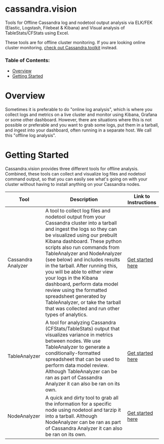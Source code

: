 # cassandra.vision
Tools for Offline Cassandra log and nodetool output analysis via ELK/FEK (Elastic, Logstash, Filebeat &amp; Kibana) and Visual analysis of TableStats/CFStats using Excel. 

These tools are for offline cluster monitoring. If you are looking online cluster monitoring, [check out Cassandra.toolkit](https://github.com/Anant/cassandra.toolkit/blob/master/docs/setup/setup.recommendations.md#our-recommendation-monitoring) instead.

### Table of Contents:
- [Overview](#overview)
- [Getting Started](#getting-started)

# Overview
Sometimes it is preferable to do "online log analysis", which is where you collect logs and metrics on a live cluster and monitor using Kibana, Grafana or some other dashboard. However, there are situations where this is not possible or preferable and you want to grab some logs, put them in a tarball, and ingest into your dashboard, often running in a separate host. We call this "offline log analysis". 

# Getting Started
Cassandra.vision provides three different tools for offline analysis. Combined, these tools can collect and visualize log files and nodetool command output, so that you can easily see what's going on with your cluster without having to install anything on your Cassandra nodes.

| Tool | Description | Link to Instructions |
| -----| ----------- | -------------------- | 
| Cassandra Analyzer | A tool to collect log files and nodetool output from your Cassandra cluster into a tarball and ingest the logs so they can be visualized using our prebuilt Kibana dashboard. These python scripts also run commands from TableAnalyzer and NodeAnalyzer (see below) and includes results in the tarball. After running this, you will be able to either view your logs in the Kibana dashboard, perform data model review using the formatted spreadsheet generated by TableAnalyzer, or take the tarball that was collected and run other types of analytics. | [Get started here](./cassandra-analyzer/README.md)  |
| TableAnalyzer | A tool for analyzing Cassandra (CFStats/TableStats) output that visualizes variance in metrics between nodes. We use TableAnalyzer to generate a conditionally-formatted spreadsheet that can be used to perform data model review. Although TableAnalyzer can be ran as part of Cassandra Analyzer it can also be ran on its own. | [Get started here](./cassandra-analyzer/offline-log-collector/TableAnalyzer/README.md) |
| NodeAnalyzer | A quick and dirty tool to grab all the information for a specific node using nodetool and tarzip it into a tarball. Although NodeAnalyzer can be ran as part of Cassandra Analyzer it can also be ran on its own.  | [Get started here](./cassandra-analyzer/offline-log-collector/NodeAnalyzer/README.md) | 